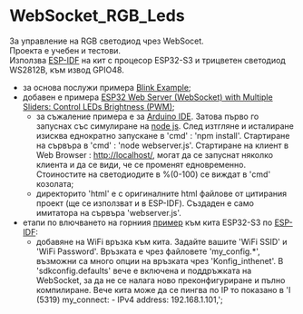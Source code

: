 # WebSocket_RGB_Leds

За управление на RGB светодиод чрез WebSocet.  
Проекта е учебен и тестови.  
Използва [ESP-IDF](https://docs.espressif.com/projects/esp-idf/en/latest/esp32/get-started/index.html) на кит с процесор ESP32-S3 и трицветен светодиод WS2812B, към извод GPIO48.

- за основа послужи примера [Blink Example](https://github.com/espressif/esp-idf/tree/master/examples/get-started/blink);
- добавен е примера [ESP32 Web Server (WebSocket) with Multiple Sliders: Control LEDs Brightness (PWM)](https://randomnerdtutorials.com/esp32-web-server-websocket-sliders/);
  - за съжаление примера е за [Arduino IDE](https://www.arduino.cc/). Затова първо го запуснах със симулиране на [node js](https://nodejs.org/en/download). След изтгляне и исталиране изисква еднократно запускане в 'cmd' : 'npm install'. Стартиране на сървъра в 'cmd' : 'node webserver.js'. Стартиране на клиент в Web Browser : <http://localhost/>, могат да се запуснат няколко клиента и да се види, че се променят едновременно. Стоиностите на светодиодите в %(0-100) се виждат в 'cmd' козолата;
  - директорито 'html' е с оригиналните html файлове от цитирания проект (ще се използват и в ESP-IDF). Създаден е само имитатора на сървъра 'webserver.js'.
- етапи по влючването на горниия [пример](https://randomnerdtutorials.com/esp32-web-server-websocket-sliders/) към кита ESP32-S3 по [ESP-IDF](https://docs.espressif.com/projects/esp-idf/en/latest/esp32/get-started/index.html):
  - добавяне на WiFi връзка към кита. Задайте вашите 'WiFi SSID' и 'WiFi Password'. Връзката е чрез файловете 'my_config.*', възможни са много опции на връзката чрез 'Konfig_inthenet'. В 'sdkconfig.defaults' вече е включена и поддръжката на WebSocket, за да не се налага ново преконфигуриране и пълно компилиране. Вече кита може да се пингва по IP то показано в 'I (5319) my_connect: - IPv4 address: 192.168.1.101,';
